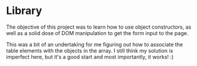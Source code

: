 # Library

The objective of this project was to learn how to use object constructors, as well as a solid dose of DOM manipulation to get the form input to the page. 

This was a bit of an undertaking for me figuring out how to associate the table elements with the objects in the array. I still think my solution is imperfect here, but it's a good start and most importantly, it works! :)
